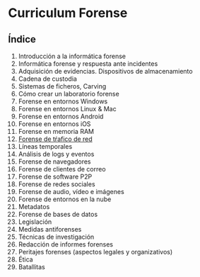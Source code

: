 # Curriculum Forense

## Índice

1. Introducción a la informática forense
1. Informática forense y respuesta ante incidentes
1. Adquisición de evidencias. Dispositivos de almacenamiento
1. Cadena de custodia
1. Sistemas de ficheros, Carving
1. Cómo crear un laboratorio forense
1. Forense en entornos Windows
1. Forense en entornos Linux & Mac
1. Forense en entornos Android
1. Forense en entornos iOS
1. Forense en memoria RAM
1. [Forense de tŕafico de red](12-Forense%20de%20t%C5%95afico%20de%20red/README.md)
1. Líneas temporales
1. Análisis de logs y eventos
1. Forense de navegadores
1. Forense de clientes de correo
1. Forense de software P2P
1. Forense de redes sociales
1. Forense de audio, vídeo e imágenes
1. Forense de entornos en la nube
1. Metadatos
1. Forense de bases de datos
1. Legislación
1. Medidas antiforenses
1. Técnicas de investigación
1. Redacción de informes forenses
1. Peritajes forenses (aspectos legales y organizativos)
1. Ética
1. Batallitas
